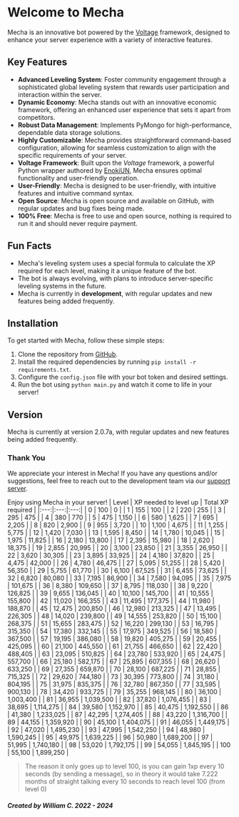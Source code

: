 ﻿# Welcome to Mecha

Mecha is an innovative bot powered by the [Voltage](https://github.com/EnokiUN/Voltage) framework, designed to enhance your server experience with a variety of interactive features.

## Key Features

- **Advanced Leveling System**: Foster community engagement through a sophisticated global leveling system that rewards user participation and interaction within the server.
- **Dynamic Economy**: Mecha stands out with an innovative economic framework, offering an enhanced user experience that sets it apart from competitors.
- **Robust Data Management**: Implements PyMongo for high-performance, dependable data storage solutions.
- **Highly Customizable**: Mecha provides straightforward command-based configuration, allowing for seamless customization to align with the specific requirements of your server.
- **Voltage Framework**: Built upon the *Voltage* framework, a powerful Python wrapper authored by [EnokiUN](https://github.com/EnokiUN), Mecha ensures optimal functionality and user-friendly operation.
- **User-Friendly**: Mecha is designed to be user-friendly, with intuitive features and intuitive command syntax.
- **Open Source**: Mecha is open source and available on GitHub, with regular updates and bug fixes being made.
- **100% Free**: Mecha is free to use and open source, nothing is required to run it and should never require payment.

## Fun Facts

- Mecha's leveling system uses a special formula to calculate the XP required for each level, making it a unique feature of the bot.
- The bot is always evolving, with plans to introduce server-specific leveling systems in the future.
- Mecha is currently in **development**, with regular updates and new features being added frequently.

## Installation

To get started with Mecha, follow these simple steps:

1. Clone the repository from [GitHub](https://github.com/2vw/Mecha).
2. Install the required dependencies by running `pip install -r requirements.txt`.
3. Configure the `config.json` file with your bot token and desired settings.
4. Run the bot using `python main.py` and watch it come to life in your server!

## Version

Mecha is currently at version 2.0.7a, with regular updates and new features being added frequently.

### Thank You

We appreciate your interest in Mecha! If you have any questions and/or suggestions, feel free to reach out to the development team via our [support server](https://rvlt.gg/EnyEfnXf).

Enjoy using Mecha in your server!
| Level | XP needed to level up | Total XP required |
|:---:|:---:|:---:|
| 0 | 100 | 0 |
| 1 | 155 | 100 |
| 2 | 220 | 255 |
| 3 | 295 | 475 |
| 4 | 380 | 770 |
| 5 | 475 | 1,150 |
| 6 | 580 | 1,625 |
| 7 | 695 | 2,205 |
| 8 | 820 | 2,900 |
| 9 | 955 | 3,720 |
| 10 | 1,100 | 4,675 |
| 11 | 1,255 | 5,775 |
| 12 | 1,420 | 7,030 |
| 13 | 1,595 | 8,450 |
| 14 | 1,780 | 10,045 |
| 15 | 1,975 | 11,825 |
| 16 | 2,180 | 13,800 |
| 17 | 2,395 | 15,980 |
| 18 | 2,620 | 18,375 |
| 19 | 2,855 | 20,995 |
| 20 | 3,100 | 23,850 |
| 21 | 3,355 | 26,950 |
| 22 | 3,620 | 30,305 |
| 23 | 3,895 | 33,925 |
| 24 | 4,180 | 37,820 |
| 25 | 4,475 | 42,000 |
| 26 | 4,780 | 46,475 |
| 27 | 5,095 | 51,255 |
| 28 | 5,420 | 56,350 |
| 29 | 5,755 | 61,770 |
| 30 | 6,100 | 67,525 |
| 31 | 6,455 | 73,625 |
| 32 | 6,820 | 80,080 |
| 33 | 7,195 | 86,900 |
| 34 | 7,580 | 94,095 |
| 35 | 7,975 | 101,675 |
| 36 | 8,380 | 109,650 |
| 37 | 8,795 | 118,030 |
| 38 | 9,220 | 126,825 |
| 39 | 9,655 | 136,045 |
| 40 | 10,100 | 145,700 |
| 41 | 10,555 | 155,800 |
| 42 | 11,020 | 166,355 |
| 43 | 11,495 | 177,375 |
| 44 | 11,980 | 188,870 |
| 45 | 12,475 | 200,850 |
| 46 | 12,980 | 213,325 |
| 47 | 13,495 | 226,305 |
| 48 | 14,020 | 239,800 |
| 49 | 14,555 | 253,820 |
| 50 | 15,100 | 268,375 |
| 51 | 15,655 | 283,475 |
| 52 | 16,220 | 299,130 |
| 53 | 16,795 | 315,350 |
| 54 | 17,380 | 332,145 |
| 55 | 17,975 | 349,525 |
| 56 | 18,580 | 367,500 |
| 57 | 19,195 | 386,080 |
| 58 | 19,820 | 405,275 |
| 59 | 20,455 | 425,095 |
| 60 | 21,100 | 445,550 |
| 61 | 21,755 | 466,650 |
| 62 | 22,420 | 488,405 |
| 63 | 23,095 | 510,825 |
| 64 | 23,780 | 533,920 |
| 65 | 24,475 | 557,700 |
| 66 | 25,180 | 582,175 |
| 67 | 25,895 | 607,355 |
| 68 | 26,620 | 633,250 |
| 69 | 27,355 | 659,870 |
| 70 | 28,100 | 687,225 |
| 71 | 28,855 | 715,325 |
| 72 | 29,620 | 744,180 |
| 73 | 30,395 | 773,800 |
| 74 | 31,180 | 804,195 |
| 75 | 31,975 | 835,375 |
| 76 | 32,780 | 867,350 |
| 77 | 33,595 | 900,130 |
| 78 | 34,420 | 933,725 |
| 79 | 35,255 | 968,145 |
| 80 | 36,100 | 1,003,400 |
| 81 | 36,955 | 1,039,500 |
| 82 | 37,820 | 1,076,455 |
| 83 | 38,695 | 1,114,275 |
| 84 | 39,580 | 1,152,970 |
| 85 | 40,475 | 1,192,550 |
| 86 | 41,380 | 1,233,025 |
| 87 | 42,295 | 1,274,405 |
| 88 | 43,220 | 1,316,700 |
| 89 | 44,155 | 1,359,920 |
| 90 | 45,100 | 1,404,075 |
| 91 | 46,055 | 1,449,175 |
| 92 | 47,020 | 1,495,230 |
| 93 | 47,995 | 1,542,250 |
| 94 | 48,980 | 1,590,245 |
| 95 | 49,975 | 1,639,225 |
| 96 | 50,980 | 1,689,200 |
| 97 | 51,995 | 1,740,180 |
| 98 | 53,020 | 1,792,175 |
| 99 | 54,055 | 1,845,195 |
| 100 | 55,100 | 1,899,250 |

> The reason it only goes up to level 100, is you can gain 1xp every 10 seconds (by sending a message), so in theory it would take 7.222 months of straight talking every 10 seconds to reach level 100 (from level 0)

#### *Created by William C. 2022 - 2024*
